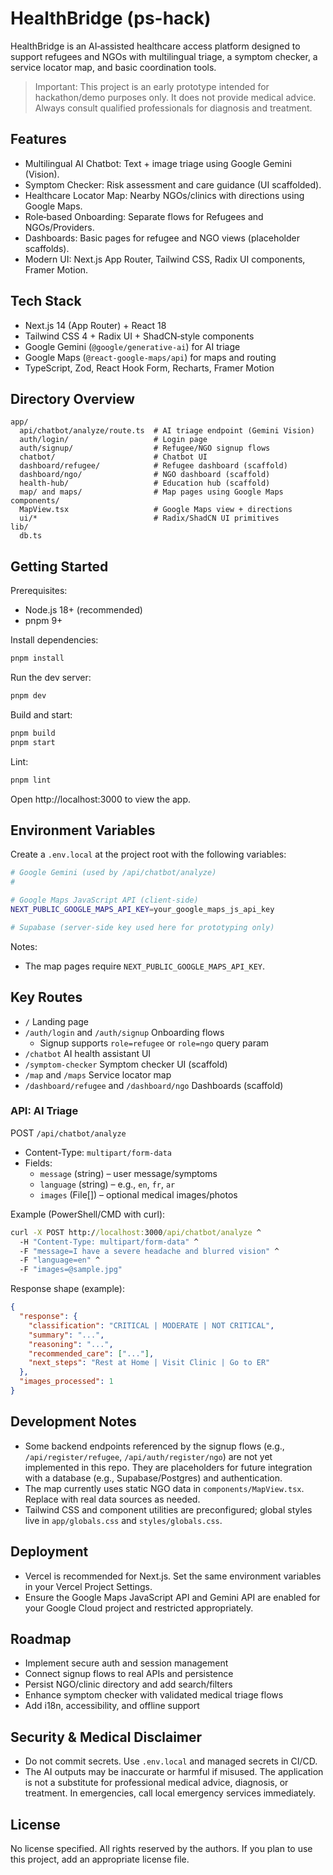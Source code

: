 # HealthBridge (ps-hack)

HealthBridge is an AI‑assisted healthcare access platform designed to support refugees and NGOs with multilingual triage, a symptom checker, a service locator map, and basic coordination tools.

> Important: This project is an early prototype intended for hackathon/demo purposes only. It does not provide medical advice. Always consult qualified professionals for diagnosis and treatment.

## Features

- Multilingual AI Chatbot: Text + image triage using Google Gemini (Vision).
- Symptom Checker: Risk assessment and care guidance (UI scaffolded).
- Healthcare Locator Map: Nearby NGOs/clinics with directions using Google Maps.
- Role‑based Onboarding: Separate flows for Refugees and NGOs/Providers.
- Dashboards: Basic pages for refugee and NGO views (placeholder scaffolds).
- Modern UI: Next.js App Router, Tailwind CSS, Radix UI components, Framer Motion.

## Tech Stack

- Next.js 14 (App Router) + React 18
- Tailwind CSS 4 + Radix UI + ShadCN‑style components
- Google Gemini (`@google/generative-ai`) for AI triage
- Google Maps (`@react-google-maps/api`) for maps and routing
- TypeScript, Zod, React Hook Form, Recharts, Framer Motion

## Directory Overview

```
app/
  api/chatbot/analyze/route.ts  # AI triage endpoint (Gemini Vision)
  auth/login/                   # Login page
  auth/signup/                  # Refugee/NGO signup flows
  chatbot/                      # Chatbot UI
  dashboard/refugee/            # Refugee dashboard (scaffold)
  dashboard/ngo/                # NGO dashboard (scaffold)
  health-hub/                   # Education hub (scaffold)
  map/ and maps/                # Map pages using Google Maps
components/
  MapView.tsx                   # Google Maps view + directions
  ui/*                          # Radix/ShadCN UI primitives
lib/
  db.ts                        
```

## Getting Started

Prerequisites:
- Node.js 18+ (recommended)
- pnpm 9+

Install dependencies:

```cmd
pnpm install
```

Run the dev server:

```cmd
pnpm dev
```

Build and start:

```cmd
pnpm build
pnpm start
```

Lint:

```cmd
pnpm lint
```

Open http://localhost:3000 to view the app.

## Environment Variables

Create a `.env.local` at the project root with the following variables:

```bash
# Google Gemini (used by /api/chatbot/analyze)
#

# Google Maps JavaScript API (client‑side)
NEXT_PUBLIC_GOOGLE_MAPS_API_KEY=your_google_maps_js_api_key

# Supabase (server‑side key used here for prototyping only)

```

Notes:
- The map pages require `NEXT_PUBLIC_GOOGLE_MAPS_API_KEY`.

## Key Routes

- `/` Landing page
- `/auth/login` and `/auth/signup` Onboarding flows
  - Signup supports `role=refugee` or `role=ngo` query param
- `/chatbot` AI health assistant UI
- `/symptom-checker` Symptom checker UI (scaffold)
- `/map` and `/maps` Service locator map
- `/dashboard/refugee` and `/dashboard/ngo` Dashboards (scaffold)

### API: AI Triage

POST `/api/chatbot/analyze`
- Content-Type: `multipart/form-data`
- Fields:
  - `message` (string) – user message/symptoms
  - `language` (string) – e.g., `en`, `fr`, `ar`
  - `images` (File[]) – optional medical images/photos

Example (PowerShell/CMD with curl):

```cmd
curl -X POST http://localhost:3000/api/chatbot/analyze ^
  -H "Content-Type: multipart/form-data" ^
  -F "message=I have a severe headache and blurred vision" ^
  -F "language=en" ^
  -F "images=@sample.jpg"
```

Response shape (example):

```json
{
  "response": {
    "classification": "CRITICAL | MODERATE | NOT CRITICAL",
    "summary": "...",
    "reasoning": "...",
    "recommended_care": ["..."],
    "next_steps": "Rest at Home | Visit Clinic | Go to ER"
  },
  "images_processed": 1
}
```

## Development Notes

- Some backend endpoints referenced by the signup flows (e.g., `/api/register/refugee`, `/api/auth/register/ngo`) are not yet implemented in this repo. They are placeholders for future integration with a database (e.g., Supabase/Postgres) and authentication.
- The map currently uses static NGO data in `components/MapView.tsx`. Replace with real data sources as needed.
- Tailwind CSS and component utilities are preconfigured; global styles live in `app/globals.css` and `styles/globals.css`.

## Deployment

- Vercel is recommended for Next.js. Set the same environment variables in your Vercel Project Settings.
- Ensure the Google Maps JavaScript API and Gemini API are enabled for your Google Cloud project and restricted appropriately.

## Roadmap

- Implement secure auth and session management
- Connect signup flows to real APIs and persistence
- Persist NGO/clinic directory and add search/filters
- Enhance symptom checker with validated medical triage flows
- Add i18n, accessibility, and offline support

## Security & Medical Disclaimer

- Do not commit secrets. Use `.env.local` and managed secrets in CI/CD.
- The AI outputs may be inaccurate or harmful if misused. The application is not a substitute for professional medical advice, diagnosis, or treatment. In emergencies, call local emergency services immediately.

## License

No license specified. All rights reserved by the authors. If you plan to use this project, add an appropriate license file.

